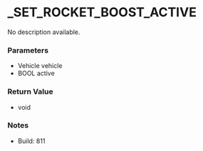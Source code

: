 # _SET_ROCKET_BOOST_ACTIVE

No description available.

### Parameters
* Vehicle vehicle
* BOOL active

### Return Value
* void

### Notes
* Build: 811

